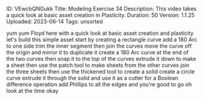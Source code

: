 ID: VEwcbQNGukk
Title: Modeling Exercise 34
Description: This video takes a quick look at basic asset creation in Plasticity.
Duration: 50
Version: 1.1.25
Uploaded: 2023-06-14
Tags: unsorted

yum yum
Floyd here with a quick look at basic
asset creation and plasticity let's
build this simple asset start by
creating a rectangle curve add a 180 Arc
to one side trim the inner segment then
join the curves move the curve off the
origin and mirror it to duplicate it
create a 180 Arc curve at the end of the
two curves then snap it to the top of
the curves extrude it down to make a
sheet
then use the patch tool to make sheets
from the other curves
join the three sheets then use the
thickened tool to create a solid create
a circle curve extrude it through the
solid and use it as a cutter for a
Boolean difference operation add
Phillips to all the edges and you're
good to go
oh look at the time
okay
